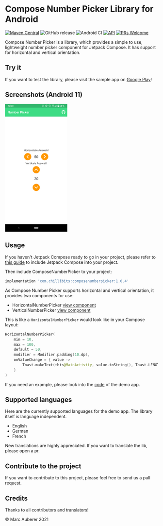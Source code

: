 # Compose Number Picker Library for Android
[![Maven Central](https://img.shields.io/maven-central/v/com.chillibits/composenumberpicker.svg?label=Maven%20Central)](https://search.maven.org/search?q=g:%22com.chillibits%22%20AND%20a:%22composenumberpicker%22)
![GitHub release](https://img.shields.io/github/v/release/marcauberer/compose-number-picker?include_prereleases)
![Android CI](https://github.com/marcauberer/compose-number-picker/workflows/Android%20CI/badge.svg)
[![API](https://img.shields.io/badge/API-21%2B-red.svg?style=flat)](https://android-arsenal.com/api?level=21)
[![PRs Welcome](https://img.shields.io/badge/PRs-welcome-brightgreen.svg?style=flat-square)](http://makeapullrequest.com)

Compose Number Picker is a library, which provides a simple to use, lightweight number picker component for Jetpack Compose. It has support for horizontal and vertical orientation.

## Try it
If you want to test the library, please visit the sample app on [Google Play](https://play.google.com/store/apps/details?id=com.chillibits.composenumberpickersample)!

## Screenshots (Android 11)
<img src="https://github.com/marcauberer/compose-number-picker/raw/main/media/screenshots/screen1.png" width="205" title="Screenshot 1">

## Usage
If you haven't Jetpack Compose ready to go in your project, please refer to [this guide](https://developer.android.com/jetpack/compose/setup) to include Jetpack Compose into your project.

Then include ComposeNumberPicker to your project:
```groovy
implementation 'com.chillibits:composenumberpicker:1.0.4'
```

As Compose Number Picker supports horizontal and vertical orientation, it provides two components for use:
-   HorizontalNumberPicker [view component](./numberpicker/src/main/java/com/chillibits/composenumberpicker/HorizontalNumberPicker.kt)
-   VerticalNumberPicker [view component](./numberpicker/src/main/java/com/chillibits/composenumberpicker/VerticalNumberPicker.kt)

This is like a `HorizontalNumberPicker` would look like in your Compose layout:
```kotlin
HorizontalNumberPicker(
    min = 10,
    max = 100,
    default = 50,
    modifier = Modifier.padding(10.dp),
	onValueChange = { value ->
		Toast.makeText(this@MainActivity, value.toString(), Toast.LENGTH_SHORT).show()
	}
)
```
If you need an example, please look into the [code](./app/src/main/java/com/chillibits/composenumberpickersample/MainActivity.kt#L35) of the demo app.

## Supported languages
Here are the currently supported languages for the demo app. The library itself is language independent.

-   English
-   German
-   French

New translations are highly appreciated. If you want to translate the lib, please open a pr.

## Contribute to the project
If you want to contribute to this project, please feel free to send us a pull request.

## Credits
Thanks to all contributors and translators!

© Marc Auberer 2021
